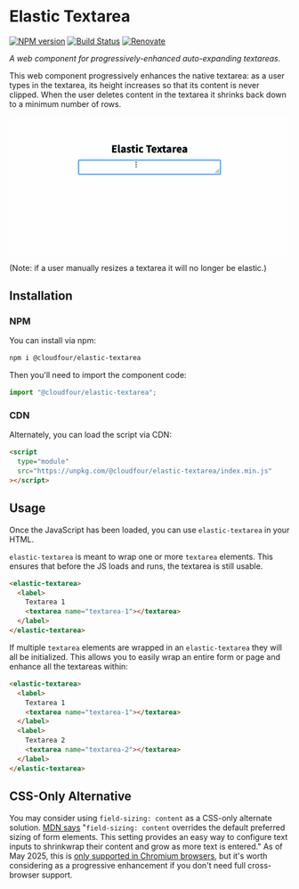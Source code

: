 # Elastic Textarea

[![NPM version](http://img.shields.io/npm/v/@cloudfour/elastic-textarea.svg)](https://www.npmjs.org/package/@cloudfour/elastic-textarea) [![Build Status](https://github.com/cloudfour/elastic-textarea/workflows/CI/badge.svg)](https://github.com/cloudfour/elastic-textarea/actions?query=workflow%3ACI) [![Renovate](https://img.shields.io/badge/renovate-enabled-brightgreen.svg)](https://renovatebot.com)


_A web component for progressively-enhanced auto-expanding textareas._

This web component progressively enhances the native textarea: as a user types in the textarea, its height increases so that its content is never clipped. When the user deletes content in the textarea it shrinks back down to a minimum number of rows.

![A gif of an textarea expanding and shrinking as a user types and deletes content.](/elastic-textarea.gif)

(Note: if a user manually resizes a textarea it will no longer be elastic.)

## Installation

### NPM

You can install via npm:

```zsh
npm i @cloudfour/elastic-textarea
```

Then you'll need to import the component code:

```js
import "@cloudfour/elastic-textarea";
```

### CDN

Alternately, you can load the script via CDN:

```html
<script
  type="module"
  src="https://unpkg.com/@cloudfour/elastic-textarea/index.min.js"
></script>
```

## Usage

Once the JavaScript has been loaded, you can use `elastic-textarea` in your HTML.

`elastic-textarea` is meant to wrap one or more `textarea` elements. This ensures that before the JS loads and runs, the textarea is still usable.

```html
<elastic-textarea>
  <label>
    Textarea 1
    <textarea name="textarea-1"></textarea>
  </label>
</elastic-textarea>
```

If multiple `textarea` elements are wrapped in an `elastic-textarea` they will all be initialized. This allows you to easily wrap an entire form or page and enhance all the textareas within:

```html
<elastic-textarea>
  <label>
    Textarea 1
    <textarea name="textarea-1"></textarea>
  </label>
  <label>
    Textarea 2
    <textarea name="textarea-2"></textarea>
  </label>
</elastic-textarea>
```

## CSS-Only Alternative

You may consider using `field-sizing: content` as a CSS-only alternate solution. [MDN says](https://developer.mozilla.org/en-US/docs/Web/CSS/field-sizing) "`field-sizing: content` overrides the default preferred sizing of form elements. This setting provides an easy way to configure text inputs to shrinkwrap their content and grow as more text is entered." As of May 2025, this is [only supported in Chromium browsers](https://caniuse.com/mdn-css_properties_field-sizing_content), but it's worth considering as a progressive enhancement if you don't need full cross-browser support.
